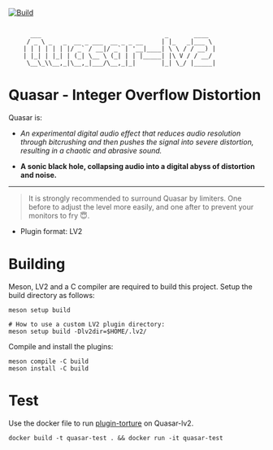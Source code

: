 [![Build](https://github.com/kassoulet/quasar-lv2/actions/workflows/meson.yml/badge.svg)](https://github.com/kassoulet/quasar-lv2/actions/workflows/meson.yml)

```

      ___                                  _       ____  
     / _ \ _   _  __ _ ___  __ _ _ __     | |_   _|___ \ 
    | | | | | | |/ _` / __|/ _` | '__|____| \ \ / / __) |
    | |_| | |_| | (_| \__ \ (_| | | |_____| |\ V / / __/ 
     \__\_\\__,_|\__,_|___/\__,_|_|       |_| \_/ |_____|

```

# Quasar - Integer Overflow Distortion 

Quasar is:

- *An experimental digital audio effect that reduces audio resolution through bitcrushing and then pushes the signal into severe distortion, resulting in a chaotic and abrasive sound.*

- **A sonic black hole, collapsing audio into a digital abyss of distortion and noise.**

---

> It is strongly recommended to surround Quasar by limiters. One before to adjust the level more easily, and one after to prevent your monitors to fry 😇.

- Plugin format: LV2



# Building

Meson, LV2 and a C compiler are required to build this project. 
Setup the build directory as follows:

	meson setup build

	# How to use a custom LV2 plugin directory:
	meson setup build -Dlv2dir=$HOME/.lv2/

Compile and install the plugins:

	meson compile -C build
	meson install -C build

# Test

Use the docker file to run [plugin-torture](https://github.com/cth103/plugin-torture)  on Quasar-lv2.

	docker build -t quasar-test . && docker run -it quasar-test